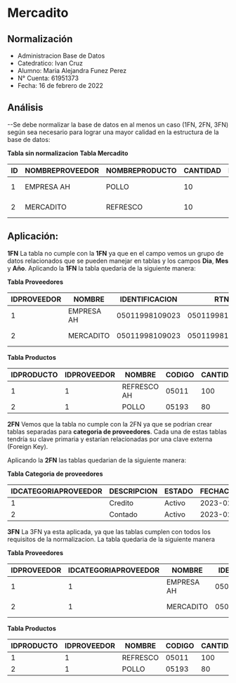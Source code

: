 
# Mercadito
## Normalización

 - Administracion Base de Datos
 - Catedratico: Ivan Cruz 
 - Alumno: Maria Alejandra Funez Perez 
 - N° Cuenta: 61951373
 - Fecha: 16 de febrero de 2022


## Análisis
--Se debe normalizar la base de datos en al menos un caso (1FN, 2FN, 3FN) según sea necesario para lograr una mayor calidad en la estructura de la base de datos:


**Tabla sin normalizacion**
**Tabla Mercadito**

|ID|NOMBREPROVEEDOR|NOMBREPRODUCTO|CANTIDAD|PRECIO|RTN|TELEFONO|CORREO|DIRECCION|ESTADO|CATEGORIA|DIA|MES|AÑO|USUARIOCREACION|
|--|--|--|--|--|--|--|--|--|--|--|--|--|--|--|
|1|EMPRESA AH|POLLO|10|100|050119981090231|99898888|AH@GMAIL.COM|PUERTO CORTES|1|Contado|16|02|2023|ADMIN|
|2|MERCADITO|REFRESCO|10|100|050119981090231|99898888|MERCA@GMAIL.COM|PUERTO CORTES|1|Credito|16|02|2023|ADMIN|


## Aplicación:
**1FN**
La tabla no cumple con la **1FN** ya que en el campo vemos un grupo de datos relacionados que se pueden manejar en tablas y los campos **Dia**, **Mes** y **Año**. 
Aplicando la **1FN** la tabla quedaria de la siguiente manera:

**Tabla Proveedores**

|IDPROVEEDOR|NOMBRE|IDENTIFICACION|RTN|TELEFONO|CORREO|DIRECCION|ESTADO|CATEGORIA|FECHACREACION|USUARIOCREACION|
|--|--|--|--|--|--|--|--|--|--|--|
|1|EMPRESA AH|05011998109023|050119981090231|99898888|AH@GMAIL.COM|PUERTO CORTES|Activo|Credito|2023-02-16|ADMIN|
|2|MERCADITO|05011998109023|050119981090231|99898888|MERCA@GMAIL.COM|PUERTO CORTES|Activo|Contado|2023-02-16|ADMIN|


**Tabla Productos**

|IDPRODUCTO|IDPROVEEDOR|NOMBRE|CODIGO|CANTIDAD|PRECIO|FECHACREACION|USUARIOCREACION|
|--|--|--|--|--|--|--|--|
|1|1|REFRESCO AH|05011|100|50|2023-02-16|ADMIN|
|2|1|POLLO|05193|80|20|2023-02-16|ADMIN|



**2FN**
Vemos que la tabla no cumple con la 2FN ya que se podrian crear tablas separadas para **categoria de proveedores**. Cada una de estas tablas tendría su clave primaria y estarían relacionadas por una clave externa (Foreign Key).

Aplicando la **2FN** las tablas quedarian de la siguiente manera:

**Tabla Categoria de proveedores**

|IDCATEGORIAPROVEEDOR|DESCRIPCION|ESTADO|FECHACREACION|USUARIOCREACION|
|--|--|--|--|--|
|1|Credito|Activo|2023-02-16|ADMIN|
|2|Contado|Activo|2023-02-16|ADMIN|


**3FN**
La 3FN ya esta aplicada, ya que las tablas cumplen con todos los requisitos de la normalizacion. La tabla quedaria de la siguiente manera


**Tabla Proveedores**

|IDPROVEEDOR|IDCATEGORIAPROVEEDOR|NOMBRE|IDENTIFICACION|RTN|TELEFONO|CORREO|DIRECCION|ESTADO|FECHACREACION|USUARIOCREACION|
|--|--|--|--|--|--|--|--|--|--|--|
|1|1|EMPRESA AH|05011998109023|050119981090231|99898888|AH@GMAIL.COM|PUERTO CORTES|Activo|2023-02-16|ADMIN|
|2|1|MERCADITO|05011998109023|050119981090231|99898888|MERCA@GMAIL.COM|PUERTO CORTES|Activo|2023-02-16|ADMIN|


**Tabla Productos**

|IDPRODUCTO|IDPROVEEDOR|NOMBRE|CODIGO|CANTIDAD|PRECIO|FECHACREACION|USUARIOCREACION|
|--|--|--|--|--|--|--|--|
|1|1|REFRESCO|05011|100|50|2023-02-16|ADMIN|
|2|1|POLLO|05193|80|20|2023-02-16|ADMIN|

